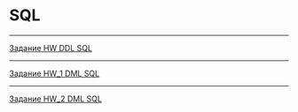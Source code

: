 # SQL
---------

[Задание HW DDL SQL](https://docs.google.com/document/d/1a9gtECQDkXi_jdRHGPvQpIDVaVGb3K1HnxBmN6AF4sU/edit?usp=share_link)

------------

[Задание HW_1 DML SQL](https://docs.google.com/document/d/1tYktWG2aW4ZyWvaVovcG8WE-r7uBbKpFzVxND6L04_I/edit)

---------

[Задание HW_2 DML SQL](https://docs.google.com/document/d/1HLvaMVJmGeDb-tfVqWo__c55iZ_Z_3MO1Pw4GnlAv-o/edit)
